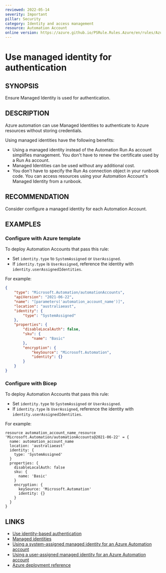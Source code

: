 ```yaml
---
reviewed: 2022-05-14
severity: Important
pillar: Security
category: Identity and access management
resource: Automation Account
online version: https://azure.github.io/PSRule.Rules.Azure/en/rules/Azure.Automation.ManagedIdentity/
---
```


# Use managed identity for authentication

## SYNOPSIS

Ensure Managed Identity is used for authentication.

## DESCRIPTION

Azure automation can use Managed Identities to authenticate to Azure resources without storing credentials.

Using managed identities have the following benefits:

- Using a managed identity instead of the Automation Run As account simplifies management.
  You don't have to renew the certificate used by a Run As account.
- Managed Identities can be used without any additional cost.
- You don't have to specify the Run As connection object in your runbook code.
  You can access resources using your Automation Account's Managed Identity from a runbook.

## RECOMMENDATION

Consider configure a managed identity for each Automation Account.

## EXAMPLES

### Configure with Azure template

To deploy Automation Accounts that pass this rule:

- Set `identity.type` to `SystemAssigned` or `UserAssigned`.
- If `identity.type` is `UserAssigned`, reference the identity with `identity.userAssignedIdentities`.

For example:

```json
{
    "type": "Microsoft.Automation/automationAccounts",
    "apiVersion": "2021-06-22",
    "name": "[parameters('automation_account_name')]",
    "location": "australiaeast",
    "identity": {
        "type": "SystemAssigned"
    },
    "properties": {
        "disableLocalAuth": false,
        "sku": {
            "name": "Basic"
        },
        "encryption": {
            "keySource": "Microsoft.Automation",
            "identity": {}
        }
    }
}
```

### Configure with Bicep

To deploy Automation Accounts that pass this rule:

- Set `identity.type` to `SystemAssigned` or `UserAssigned`.
- If `identity.type` is `UserAssigned`, reference the identity with `identity.userAssignedIdentities`.

For example:

```bicep
resource automation_account_name_resource 'Microsoft.Automation/automationAccounts@2021-06-22' = {
  name: automation_account_name
  location: 'australiaeast'
  identity: {
    type: 'SystemAssigned'
  }
  properties: {
    disableLocalAuth: false
    sku: {
      name: 'Basic'
    }
    encryption: {
      keySource: 'Microsoft.Automation'
      identity: {}
    }
  }
}
```

## LINKS

- [Use identity-based authentication](https://learn.microsoft.com/azure/architecture/framework/security/design-identity-authentication#use-identity-based-authentication)
- [Managed identities](https://docs.microsoft.com/azure/automation/automation-security-overview#managed-identities)
- [Using a system-assigned managed identity for an Azure Automation account](https://docs.microsoft.com/azure/automation/enable-managed-identity-for-automation)
- [Using a user-assigned managed identity for an Azure Automation account](https://docs.microsoft.com/azure/automation/add-user-assigned-identity)
- [Azure deployment reference](https://docs.microsoft.com/azure/templates/microsoft.automation/automationaccounts#identity)
